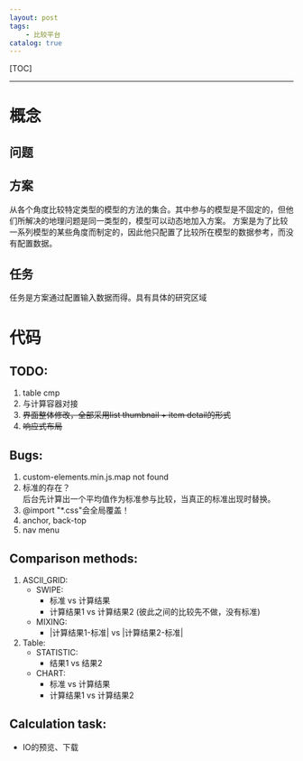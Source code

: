 ```yaml
---
layout: post
tags: 
    - 比较平台
catalog: true
---
```


[TOC]

---

# 概念

## 问题

## 方案

从各个角度比较特定类型的模型的方法的集合。其中参与的模型是不固定的，但他们所解决的地理问题是同一类型的，模型可以动态地加入方案。
方案是为了比较一系列模型的某些角度而制定的，因此他只配置了比较所在模型的数据参考，而没有配置数据。

## 任务

任务是方案通过配置输入数据而得。具有具体的研究区域

# 代码

## TODO:
1. table cmp
2. 与计算容器对接
3. ~~界面整体修改，全部采用list thumbnail + item detail的形式~~
4. ~~响应式布局~~


## Bugs:
1. custom-elements.min.js.map not found
2. 标准的存在？<br>
	后台先计算出一个平均值作为标准参与比较，当真正的标准出现时替换。
3. @import "*.css"会全局覆盖！
4. anchor, back-top
5. nav menu
	

## Comparison methods:
1. ASCII_GRID:
	- SWIPE: 
		- 标准 vs 计算结果
		- 计算结果1 vs 计算结果2 (彼此之间的比较先不做，没有标准)
	- MIXING: 
		- |计算结果1-标准| vs |计算结果2-标准|
2. Table:
	- STATISTIC:
		- 结果1 vs 结果2
	- CHART:
		- 标准 vs 计算结果
		- 计算结果1 vs 计算结果2
		
		
## Calculation task:
- IO的预览、下载